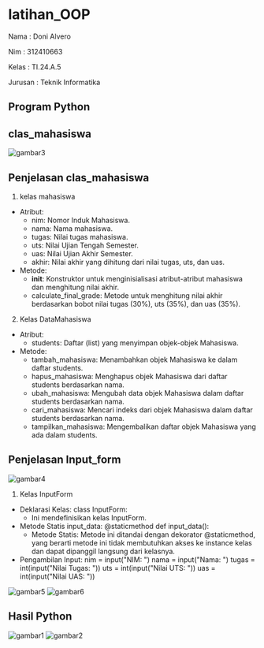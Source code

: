 # latihan_OOP
Nama : Doni Alvero <p>
Nim : 312410663 <p>
Kelas : TI.24.A.5 <P>
Jurusan : Teknik Informatika <P>

## Program Python

## clas_mahasiswa
![gambar3](https://github.com/user-attachments/assets/45a34131-9a4b-4b86-a55c-dae052829e2b)
## Penjelasan clas_mahasiswa
1. kelas mahasiswa
- Atribut:
  - nim: Nomor Induk Mahasiswa.
  - nama: Nama mahasiswa.
  - tugas: Nilai tugas mahasiswa.
  - uts: Nilai Ujian Tengah Semester.
  - uas: Nilai Ujian Akhir Semester.
  - akhir: Nilai akhir yang dihitung dari nilai tugas, uts, dan uas.
- Metode:
  - __init__: Konstruktor untuk menginisialisasi atribut-atribut mahasiswa dan menghitung nilai akhir.
  - calculate_final_grade: Metode untuk menghitung nilai akhir berdasarkan bobot nilai tugas (30%), uts (35%), dan uas (35%).
2. Kelas DataMahasiswa
- Atribut:
  - students: Daftar (list) yang menyimpan objek-objek Mahasiswa.
- Metode:
  - tambah_mahasiswa: Menambahkan objek Mahasiswa ke dalam daftar students.
  - hapus_mahasiswa: Menghapus objek Mahasiswa dari daftar students berdasarkan nama.
  - ubah_mahasiswa: Mengubah data objek Mahasiswa dalam daftar students berdasarkan nama.
  - cari_mahasiswa: Mencari indeks dari objek Mahasiswa dalam daftar students berdasarkan nama.
  - tampilkan_mahasiswa: Mengembalikan daftar objek Mahasiswa yang ada dalam students.

## Penjelasan Input_form
![gambar4](https://github.com/user-attachments/assets/9e70e124-e75b-4f2b-972f-3e5058cedeea)
1. Kelas InputForm
- Deklarasi Kelas:
    class InputForm:
  - Ini mendefinisikan kelas InputForm.
- Metode Statis input_data:
    @staticmethod
    def input_data():
  - Metode Statis: Metode ini ditandai dengan dekorator @staticmethod, yang berarti metode ini tidak membutuhkan akses ke instance kelas dan dapat dipanggil langsung dari kelasnya.
- Pengambilan Input:
    nim = input("NIM: ")
    nama = input("Nama: ")
    tugas = int(input("Nilai Tugas: "))
    uts = int(input("Nilai UTS: "))
    uas = int(input("Nilai UAS: "))





![gambar5](https://github.com/user-attachments/assets/3e561722-e7e3-4fb9-a84d-4ab6468cd5c5)
![gambar6](https://github.com/user-attachments/assets/a861c2b7-6733-4628-b115-06d4d45b219f)

## Hasil Python
![gambar1](https://github.com/user-attachments/assets/077dc94f-f323-4df0-9b21-80a559614b31)
![gambar2](https://github.com/user-attachments/assets/d1eb8df3-f17f-44bc-bada-5140b9c73891)
